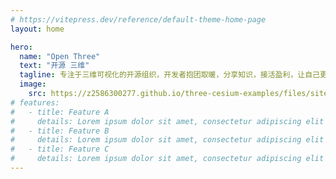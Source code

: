 ```yaml
---
# https://vitepress.dev/reference/default-theme-home-page
layout: home

hero:
  name: "Open Three"
  text: "开源 三维"
  tagline: 专注于三维可视化的开源组织，开发者抱团取暖，分享知识，接活盈利，让自己更有底气。
  image:
    src: https://z2586300277.github.io/three-cesium-examples/files/site/logo.svg
# features:
#   - title: Feature A
#     details: Lorem ipsum dolor sit amet, consectetur adipiscing elit
#   - title: Feature B
#     details: Lorem ipsum dolor sit amet, consectetur adipiscing elit
#   - title: Feature C
#     details: Lorem ipsum dolor sit amet, consectetur adipiscing elit
---
```


<script setup>
import { VPTeamMembers } from 'vitepress/theme'
</script>

<VPTeamMembers :members="[
   {
    avatar: 'https://nicowebgl.cn/file_airport/openthree_group/Nicolas-zn/avatar.jpg',
    name: 'Nico',
    title: '热爱Three.js 和 Cesium.js 的开发者',
    links: [
      { icon: 'github', link: 'https://github.com/Nicolas-zn' },
      { icon: 'twitter', link: 'https://nicowebgl.cn/portfolio/index.html#/my_resume' },
    ]
  },
  {
    avatar: 'https://nicowebgl.cn/file_airport/openthree_group/z2586300277/avatar.jpg',
    name: '优雅永不过时',
    title: '致力于可视化前端的开发者',
    links: [
      { icon: 'github', link: 'https://github.com/z2586300277' },
      { icon: 'twitter', link: 'https://z2586300277.github.io' },
    ]
  },
  {
    avatar: 'https://nicowebgl.cn/file_airport/openthree_group/jiawanlong/avatar.jpg',
    name: 'JWL',
    title: '人生如逆旅，我亦是行人',
    links: [
      { icon: 'github', link: 'https://github.com/jiawanlong' },
      { icon: 'twitter', link: 'https://jiawanlong.github.io/' },
    ]
  },
    {
    avatar: 'https://nicowebgl.cn/file_airport/openthree_group/tingyuxuan2302/avatar.jpg',
    name: '攻城师不浪',
    title: '砥砺前行，fighting',
    links: [
      { icon: 'github', link: 'https://github.com/tingyuxuan2302' },
    ],
  },
  {
    avatar: 'https://nicowebgl.cn/file_airport/openthree_group/KZ137onethe/avatar.jpg',
    name: 'KZ137onethe',
    title: 'KZ137onethe',
    links: [
      { icon: 'github', link: 'https://github.com/KZ137onethe' },
    ],
  },
   {
    avatar: 'https://nicowebgl.cn/file_airport/openthree_group/g2657/avatar.jpg',
    name: 'code like',
    title: 'Three.js developer',
    links: [
      { icon: 'github', link: 'https://github.com/g2657' },
    ],
  }
]" />
